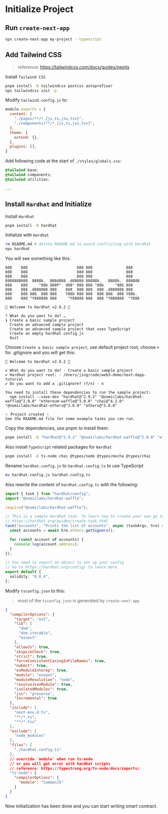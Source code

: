 # Initialize Project  

## Run `create-next-app`

```bash
npx create-next-app my-project --typescript
```

## Add Tailwind CSS  

> reference: https://tailwindcss.com/docs/guides/nextjs  

Install `Tailwind CSS`

```bash
pnpm install -D tailwindcss postcss autoprefixer
npx tailwindcss init -p
```

Modify `tailwind.config.js` to:

```javascript
module.exports = {
  content: [
    "./pages/**/*.{js,ts,jsx,tsx}",
    "./components/**/*.{js,ts,jsx,tsx}",
  ],
  theme: {
    extend: {},
  },
  plugins: [],
}
```

Add following code at the start of `./styles/globals.css`:

```css
@tailwind base;
@tailwind components;
@tailwind utilities;

...
```

## Install `Hardhat` and Initialize  

Install `Hardhat`

```bash
pnpm install -D hardhat
```

Initialize with `Hardhat`  

```bash
rm README.md # delete README.md to avoid conflicting with hardhat
npx hardhat
```

You will see something like this:

```
888    888                      888 888               888
888    888                      888 888               888
888    888                      888 888               888
8888888888  8888b.  888d888 .d88888 88888b.   8888b.  888888
888    888     "88b 888P"  d88" 888 888 "88b     "88b 888
888    888 .d888888 888    888  888 888  888 .d888888 888
888    888 888  888 888    Y88b 888 888  888 888  888 Y88b.
888    888 "Y888888 888     "Y88888 888  888 "Y888888  "Y888

👷 Welcome to Hardhat v2.9.2 👷‍

? What do you want to do? … 
❯ Create a basic sample project
  Create an advanced sample project
  Create an advanced sample project that uses TypeScript
  Create an empty hardhat.config.js
  Quit
```

Choose `Create a basic sample project`, use default project root, choose `n` for .gitignore and you will get this:

```
👷 Welcome to Hardhat v2.9.2 👷‍

✔ What do you want to do? · Create a basic sample project
✔ Hardhat project root: · /Users/jing/code/web3-demo/next-dapp-tutorial
✔ Do you want to add a .gitignore? (Y/n) · n

You need to install these dependencies to run the sample project:
  npm install --save-dev "hardhat@^2.9.2" "@nomiclabs/hardhat-waffle@^2.0.0" "ethereum-waffle@^3.0.0" "chai@^4.2.0" "@nomiclabs/hardhat-ethers@^2.0.0" "ethers@^5.0.0"

✨ Project created ✨
See the README.md file for some example tasks you can run.
```

Copy the dependencies, use pnpm to install them:

```bash
pnpm install -D "hardhat@^2.9.2" "@nomiclabs/hardhat-waffle@^2.0.0" "ethereum-waffle@^3.0.0" "chai@^4.2.0" "@nomiclabs/hardhat-ethers@^2.0.0" "ethers@^5.0.0"
```

Also install `TypeScript` related packages for `Hardhat`  

```bash
pnpm install -D ts-node chai @types/node @types/mocha @types/chai
```

Rename `hardhat.config.js` to `hardhat.config.ts` to use TypeScript  

```bash
mv hardhat.config.js hardhat.config.ts
```

Also rewrite the content of `hardhat.config.ts` with the following: 

```typescript
import { task } from "hardhat/config";
import "@nomiclabs/hardhat-waffle";

require("@nomiclabs/hardhat-waffle");

// This is a sample Hardhat task. To learn how to create your own go to
// https://hardhat.org/guides/create-task.html
task("accounts", "Prints the list of accounts", async (taskArgs, hre) => {
  const accounts = await hre.ethers.getSigners();

  for (const account of accounts) {
    console.log(account.address);
  }
});

// You need to export an object to set up your config
// Go to https://hardhat.org/config/ to learn more
export default {
  solidity: "0.8.4",
};

```

Modify `tsconfig.json` to this:

> most of the `tsconfig.json` is generated by `create-next-app`  

```json
{
  "compilerOptions": {
    "target": "es5",
    "lib": [
      "dom",
      "dom.iterable",
      "esnext"
    ],
    "allowJs": true,
    "skipLibCheck": true,
    "strict": true,
    "forceConsistentCasingInFileNames": true,
    "noEmit": true,
    "esModuleInterop": true,
    "module": "esnext",
    "moduleResolution": "node",
    "resolveJsonModule": true,
    "isolatedModules": true,
    "jsx": "preserve",
    "incremental": true
  },
  "include": [
    "next-env.d.ts",
    "**/*.ts",
    "**/*.tsx"
  ],
  "exclude": [
    "node_modules"
  ],
  "files": [
    "./hardhat.config.ts"
  ],
  // override `module` when run ts-node
  // or you will get error with hardhat scripts
  // reference: https://typestrong.org/ts-node/docs/imports/
  "ts-node": {
    "compilerOptions": {
      "module": "CommonJS"
    }
  }
}

```

Now initialization has been done and you can start writing smart contract.  
